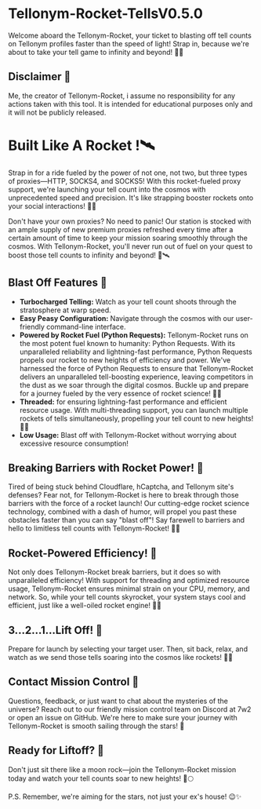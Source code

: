 # Tellonym-Rocket-TellsV0.5.0
Welcome aboard the Tellonym-Rocket, your ticket to blasting off tell counts on Tellonym profiles faster than the speed of light! Strap in, because we're about to take your tell game to infinity and beyond! 🚀✨

## Disclaimer 🚀

Me, the creator of Tellonym-Rocket, i assume no responsibility for any actions taken with this tool. It is intended for educational purposes only and it will not be publicly released.


# Built Like A Rocket !🛰️
Strap in for a ride fueled by the power of not one, not two, but three types of proxies—HTTP, SOCKS4, and SOCKS5! With this rocket-fueled proxy support, we're launching your tell count into the cosmos with unprecedented speed and precision. It's like strapping booster rockets onto your social interactions! 🌟🚀

Don't have your own proxies? No need to panic! Our station is stocked with an ample supply of new premium proxies refreshed every time after a certain amount of time to keep your mission soaring smoothly through the cosmos. With Tellonym-Rocket, you'll never run out of fuel on your quest to boost those tell counts to infinity and beyond! 🌟🛰️

## Blast Off Features :star2:
- **Turbocharged Telling:**  Watch as your tell count shoots through the stratosphere at warp speed.
- **Easy Peasy Configuration:** Navigate through the cosmos with our user-friendly command-line interface.
- **Powered by Rocket Fuel (Python Requests):** Tellonym-Rocket runs on the most potent fuel known to humanity: Python Requests. With its unparalleled reliability and lightning-fast performance, Python Requests propels our rocket to new heights of efficiency and power. We've harnessed the force of Python Requests to ensure that Tellonym-Rocket delivers an unparalleled tell-boosting experience, leaving competitors in the dust as we soar through the digital cosmos. Buckle up and prepare for a journey fueled by the very essence of rocket science! 🌟🚀
- **Threaded:** for ensuring lightning-fast performance and efficient resource usage. With multi-threading support, you can launch multiple rockets of tells simultaneously, propelling your tell count to new heights! 🚀🌟
- **Low Usage:** Blast off with Tellonym-Rocket without worrying about excessive resource consumption!

## Breaking Barriers with Rocket Power! 🚀

Tired of being stuck behind Cloudflare, hCaptcha, and Tellonym site's defenses? Fear not, for Tellonym-Rocket is here to break through those barriers with the force of a rocket launch! Our cutting-edge rocket science technology, combined with a dash of humor, will propel you past these obstacles faster than you can say "blast off"! Say farewell to barriers and hello to limitless tell counts with Tellonym-Rocket! 🌌💥

## Rocket-Powered Efficiency! 🌟

Not only does Tellonym-Rocket break barriers, but it does so with unparalleled efficiency! With support for threading and optimized resource usage, Tellonym-Rocket ensures minimal strain on your CPU, memory, and network. So, while your tell counts skyrocket, your system stays cool and efficient, just like a well-oiled rocket engine! 🚀✨


## 3...2...1...Lift Off! 🚀
Prepare for launch by selecting your target user. Then, sit back, relax, and watch as we send those tells soaring into the cosmos like rockets! 🚀✨

## Contact Mission Control 📡
Questions, feedback, or just want to chat about the mysteries of the universe? Reach out to our friendly mission control team on Discord at 7w2 or open an issue on GitHub. We're here to make sure your journey with Tellonym-Rocket is smooth sailing through the stars! 🌟

## Ready for Liftoff? 🚀
Don't just sit there like a moon rock—join the Tellonym-Rocket mission today and watch your tell counts soar to new heights! 🚀🌕

P.S. Remember, we're aiming for the stars, not just your ex's house! 😉✨






